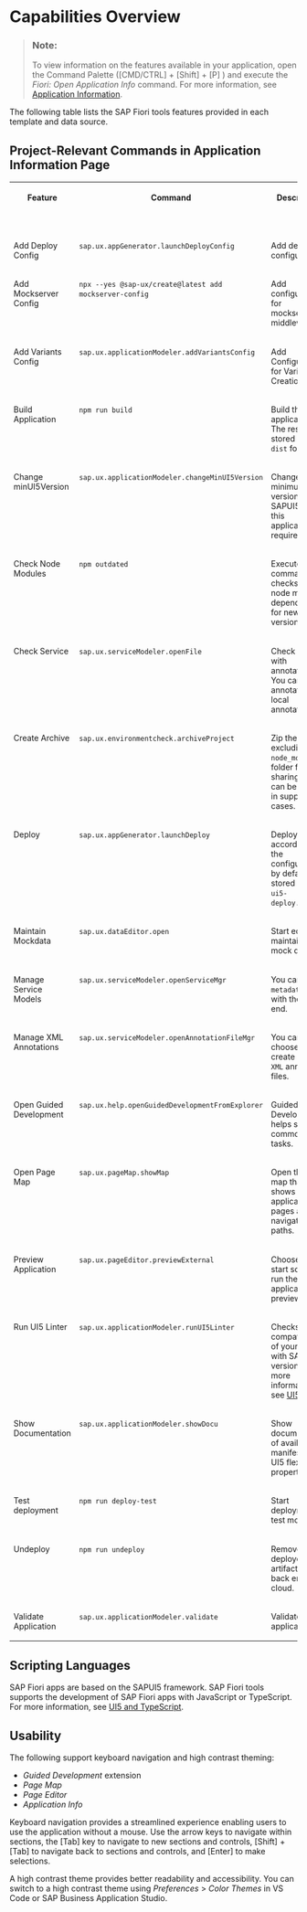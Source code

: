 <!-- loiof540ae1961914bf783cd266f3c0d8530 -->

# Capabilities Overview

> ### Note:  
> To view information on the features available in your application, open the Command Palette \([CMD/CTRL\] + [Shift\] + [P\] \) and execute the *Fiori: Open Application Info* command. For more information, see [Application Information](../Project-Functions/application-information-c3e0989.md).

The following table lists the SAP Fiori tools features provided in each template and data source.



<a name="loiof540ae1961914bf783cd266f3c0d8530__section_spc_mvy_zxb"/>

## Project-Relevant Commands in Application Information Page


<table>
<tr>
<th valign="top">

Feature

</th>
<th valign="top">

Command

</th>
<th valign="top">

Description

</th>
<th valign="top">

SAP Fiori Elements

</th>
<th valign="top">

Freestyle SAPUI5

</th>
<th valign="top">

UI5 Library

</th>
<th valign="top">

V2

</th>
<th valign="top">

V4

</th>
<th valign="top">

EDMX Back End

</th>
<th valign="top">

CAP Node.js

</th>
<th valign="top">

CAP Java

</th>
</tr>
<tr>
<td valign="top">

Add Deploy Config

</td>
<td valign="top">

`sap.ux.appGenerator.launchDeployConfig`

</td>
<td valign="top">

Add deploy configuration.

</td>
<td valign="top">

![](images/Checkmark_Good_8eb8536.png)

</td>
<td valign="top">

![](images/Checkmark_Good_8eb8536.png)

</td>
<td valign="top">

![](images/Checkmark_Good_8eb8536.png)

</td>
<td valign="top">

![](images/Checkmark_Good_8eb8536.png)

</td>
<td valign="top">

![](images/Checkmark_Good_8eb8536.png)

</td>
<td valign="top">

![](images/Checkmark_Good_8eb8536.png)

</td>
<td valign="top">

![](images/Checkmark_Good_8eb8536.png)

</td>
<td valign="top">



</td>
</tr>
<tr>
<td valign="top">

Add Mockserver Config

</td>
<td valign="top">

`npx --yes @sap-ux/create@latest add mockserver-config`

</td>
<td valign="top">

Add configuration for mockserver middleware.

</td>
<td valign="top">

![](images/Checkmark_Good_8eb8536.png)

</td>
<td valign="top">

![](images/Checkmark_Good_8eb8536.png)

</td>
<td valign="top">

 

</td>
<td valign="top">

![](images/Checkmark_Good_8eb8536.png)

</td>
<td valign="top">

![](images/Checkmark_Good_8eb8536.png)

</td>
<td valign="top">

![](images/Checkmark_Good_8eb8536.png)

</td>
<td valign="top">



</td>
<td valign="top">



</td>
</tr>
<tr>
<td valign="top">

Add Variants Config

</td>
<td valign="top">

`sap.ux.applicationModeler.addVariantsConfig`

</td>
<td valign="top">

Add Configuration for Variants Creation.

</td>
<td valign="top">

![](images/Checkmark_Good_8eb8536.png)

</td>
<td valign="top">

![](images/Checkmark_Good_8eb8536.png)

</td>
<td valign="top">

 

</td>
<td valign="top">

![](images/Checkmark_Good_8eb8536.png)

</td>
<td valign="top">

![](images/Checkmark_Good_8eb8536.png)

</td>
<td valign="top">

![](images/Checkmark_Good_8eb8536.png)

</td>
<td valign="top">



</td>
<td valign="top">



</td>
</tr>
<tr>
<td valign="top">

Build Application

</td>
<td valign="top">

`npm run build`

</td>
<td valign="top">

Build the application. The results are stored in the `dist` folder.

</td>
<td valign="top">

![](images/Checkmark_Good_8eb8536.png)

</td>
<td valign="top">

![](images/Checkmark_Good_8eb8536.png)

</td>
<td valign="top">

 

</td>
<td valign="top">

![](images/Checkmark_Good_8eb8536.png)

</td>
<td valign="top">

![](images/Checkmark_Good_8eb8536.png)

</td>
<td valign="top">



</td>
<td valign="top">



</td>
<td valign="top">



</td>
</tr>
<tr>
<td valign="top">

Change minUI5Version

</td>
<td valign="top">

`sap.ux.applicationModeler.changeMinUI5Version`

</td>
<td valign="top">

Change the minimum version of SAPUI5 that this application requires.

</td>
<td valign="top">

![](images/Checkmark_Good_8eb8536.png)

</td>
<td valign="top">

![](images/Checkmark_Good_8eb8536.png)

</td>
<td valign="top">

 

</td>
<td valign="top">

![](images/Checkmark_Good_8eb8536.png)

</td>
<td valign="top">

![](images/Checkmark_Good_8eb8536.png)

</td>
<td valign="top">

![](images/Checkmark_Good_8eb8536.png)

</td>
<td valign="top">

![](images/Checkmark_Good_8eb8536.png)

</td>
<td valign="top">

![](images/Checkmark_Good_8eb8536.png)

</td>
</tr>
<tr>
<td valign="top">

Check Node Modules

</td>
<td valign="top">

`npm outdated`

</td>
<td valign="top">

Execute command that checks all node module dependencies for newer versions.

</td>
<td valign="top">

![](images/Checkmark_Good_8eb8536.png)

</td>
<td valign="top">

![](images/Checkmark_Good_8eb8536.png)

</td>
<td valign="top">

 

</td>
<td valign="top">

![](images/Checkmark_Good_8eb8536.png)

</td>
<td valign="top">

![](images/Checkmark_Good_8eb8536.png)

</td>
<td valign="top">

![](images/Checkmark_Good_8eb8536.png)

</td>
<td valign="top">

![](images/Checkmark_Good_8eb8536.png)

</td>
<td valign="top">

![](images/Checkmark_Good_8eb8536.png)

</td>
</tr>
<tr>
<td valign="top">

Check Service

</td>
<td valign="top">

`sap.ux.serviceModeler.openFile`

</td>
<td valign="top">

Check service with annotation. You can copy annotations to local annotation file.

</td>
<td valign="top">

![](images/Checkmark_Good_8eb8536.png)

</td>
<td valign="top">



</td>
<td valign="top">

 

</td>
<td valign="top">

![](images/Checkmark_Good_8eb8536.png)

</td>
<td valign="top">

![](images/Checkmark_Good_8eb8536.png)

</td>
<td valign="top">

![](images/Checkmark_Good_8eb8536.png)

</td>
<td valign="top">



</td>
<td valign="top">



</td>
</tr>
<tr>
<td valign="top">

Create Archive

</td>
<td valign="top">

`sap.ux.environmentcheck.archiveProject`

</td>
<td valign="top">

Zip the project excluding the `node_modules` folder for sharing which can be useful in support cases.

</td>
<td valign="top">

![](images/Checkmark_Good_8eb8536.png)

</td>
<td valign="top">

![](images/Checkmark_Good_8eb8536.png)

</td>
<td valign="top">

 

</td>
<td valign="top">

![](images/Checkmark_Good_8eb8536.png)

</td>
<td valign="top">

![](images/Checkmark_Good_8eb8536.png)

</td>
<td valign="top">

![](images/Checkmark_Good_8eb8536.png)

</td>
<td valign="top">

![](images/Checkmark_Good_8eb8536.png)

</td>
<td valign="top">

![](images/Checkmark_Good_8eb8536.png)

</td>
</tr>
<tr>
<td valign="top">

Deploy

</td>
<td valign="top">

`sap.ux.appGenerator.launchDeploy`

</td>
<td valign="top">

Deploy according to the configuration by default stored in the `ui5-deploy.yaml`.

</td>
<td valign="top">

![](images/Checkmark_Good_8eb8536.png)

</td>
<td valign="top">

![](images/Checkmark_Good_8eb8536.png)

</td>
<td valign="top">

![](images/Checkmark_Good_8eb8536.png)

</td>
<td valign="top">

![](images/Checkmark_Good_8eb8536.png)

</td>
<td valign="top">

![](images/Checkmark_Good_8eb8536.png)

</td>
<td valign="top">

![](images/Checkmark_Good_8eb8536.png)

</td>
<td valign="top">

![](images/Checkmark_Good_8eb8536.png)

</td>
<td valign="top">



</td>
</tr>
<tr>
<td valign="top">

Maintain Mockdata

</td>
<td valign="top">

`sap.ux.dataEditor.open`

</td>
<td valign="top">

Start editor for maintaining mock data.

</td>
<td valign="top">

![](images/Checkmark_Good_8eb8536.png)

</td>
<td valign="top">

![](images/Checkmark_Good_8eb8536.png)

</td>
<td valign="top">

 

</td>
<td valign="top">

![](images/Checkmark_Good_8eb8536.png)

</td>
<td valign="top">

![](images/Checkmark_Good_8eb8536.png)

</td>
<td valign="top">

![](images/Checkmark_Good_8eb8536.png)

</td>
<td valign="top">



</td>
<td valign="top">



</td>
</tr>
<tr>
<td valign="top">

Manage Service Models

</td>
<td valign="top">

`sap.ux.serviceModeler.openServiceMgr`

</td>
<td valign="top">

You can sync `metadata.xml` with the back end.

</td>
<td valign="top">

![](images/Checkmark_Good_8eb8536.png)

</td>
<td valign="top">

![](images/Checkmark_Good_8eb8536.png)

</td>
<td valign="top">

 

</td>
<td valign="top">

![](images/Checkmark_Good_8eb8536.png)

</td>
<td valign="top">

![](images/Checkmark_Good_8eb8536.png)

</td>
<td valign="top">

![](images/Checkmark_Good_8eb8536.png)

</td>
<td valign="top">



</td>
<td valign="top">



</td>
</tr>
<tr>
<td valign="top">

Manage XML Annotations

</td>
<td valign="top">

`sap.ux.serviceModeler.openAnnotationFileMgr`

</td>
<td valign="top">

You can choose or create local `XML` annotation files.

</td>
<td valign="top">

![](images/Checkmark_Good_8eb8536.png)

</td>
<td valign="top">

![](images/Checkmark_Good_8eb8536.png)

</td>
<td valign="top">

 

</td>
<td valign="top">

![](images/Checkmark_Good_8eb8536.png)

</td>
<td valign="top">

![](images/Checkmark_Good_8eb8536.png)

</td>
<td valign="top">

![](images/Checkmark_Good_8eb8536.png)

</td>
<td valign="top">



</td>
<td valign="top">



</td>
</tr>
<tr>
<td valign="top">

Open Guided Development

</td>
<td valign="top">

`sap.ux.help.openGuidedDevelopmentFromExplorer`

</td>
<td valign="top">

Guided Development helps solve common tasks.

</td>
<td valign="top">

![](images/Checkmark_Good_8eb8536.png)

</td>
<td valign="top">



</td>
<td valign="top">

 

</td>
<td valign="top">

![](images/Checkmark_Good_8eb8536.png)

</td>
<td valign="top">

![](images/Checkmark_Good_8eb8536.png)

</td>
<td valign="top">

![](images/Checkmark_Good_8eb8536.png)

</td>
<td valign="top">

![](images/Checkmark_Good_8eb8536.png)

</td>
<td valign="top">

![](images/Checkmark_Good_8eb8536.png)

</td>
</tr>
<tr>
<td valign="top">

Open Page Map

</td>
<td valign="top">

`sap.ux.pageMap.showMap`

</td>
<td valign="top">

Open the page map that shows application pages and navigation paths.

</td>
<td valign="top">

![](images/Checkmark_Good_8eb8536.png)

</td>
<td valign="top">

![](images/Checkmark_Good_8eb8536.png)

</td>
<td valign="top">

 

</td>
<td valign="top">

![](images/Checkmark_Good_8eb8536.png)

</td>
<td valign="top">

![](images/Checkmark_Good_8eb8536.png)

</td>
<td valign="top">

![](images/Checkmark_Good_8eb8536.png)

</td>
<td valign="top">

![](images/Checkmark_Good_8eb8536.png)

</td>
<td valign="top">

![](images/Checkmark_Good_8eb8536.png)

</td>
</tr>
<tr>
<td valign="top">

Preview Application

</td>
<td valign="top">

`sap.ux.pageEditor.previewExternal`

</td>
<td valign="top">

Choose from start scripts to run the application preview.

</td>
<td valign="top">

![](images/Checkmark_Good_8eb8536.png)

</td>
<td valign="top">

![](images/Checkmark_Good_8eb8536.png)

</td>
<td valign="top">

 

</td>
<td valign="top">

![](images/Checkmark_Good_8eb8536.png)

</td>
<td valign="top">

![](images/Checkmark_Good_8eb8536.png)

</td>
<td valign="top">

![](images/Checkmark_Good_8eb8536.png)

</td>
<td valign="top">

![](images/Checkmark_Good_8eb8536.png)

</td>
<td valign="top">



</td>
</tr>
<tr>
<td valign="top">

Run UI5 Linter

</td>
<td valign="top">

`sap.ux.applicationModeler.runUI5Linter`

</td>
<td valign="top">

Checks the compatibility of your project with SAPUI5 version 2. For more information, see [UI5 linter](https://github.com/SAP/ui5-linter).

</td>
<td valign="top">

![](images/Checkmark_Good_8eb8536.png)

</td>
<td valign="top">

![](images/Checkmark_Good_8eb8536.png)

</td>
<td valign="top">

![](images/Checkmark_Good_8eb8536.png)

</td>
<td valign="top">

![](images/Checkmark_Good_8eb8536.png)

</td>
<td valign="top">

![](images/Checkmark_Good_8eb8536.png)

</td>
<td valign="top">

![](images/Checkmark_Good_8eb8536.png)

</td>
<td valign="top">

![](images/Checkmark_Good_8eb8536.png)

</td>
<td valign="top">

![](images/Checkmark_Good_8eb8536.png)

</td>
</tr>
<tr>
<td valign="top">

Show Documentation

</td>
<td valign="top">

`sap.ux.applicationModeler.showDocu`

</td>
<td valign="top">

Show documentation of available manifest and UI5 flexibility properties.

</td>
<td valign="top">

![](images/Checkmark_Good_8eb8536.png)

</td>
<td valign="top">



</td>
<td valign="top">

 

</td>
<td valign="top">

![](images/Checkmark_Good_8eb8536.png)

</td>
<td valign="top">

![](images/Checkmark_Good_8eb8536.png)

</td>
<td valign="top">

![](images/Checkmark_Good_8eb8536.png)

</td>
<td valign="top">

![](images/Checkmark_Good_8eb8536.png)

</td>
<td valign="top">

![](images/Checkmark_Good_8eb8536.png)

</td>
</tr>
<tr>
<td valign="top">

Test deployment

</td>
<td valign="top">

`npm run deploy-test`

</td>
<td valign="top">

Start deployment in test mode.

</td>
<td valign="top">

![](images/Checkmark_Good_8eb8536.png)

</td>
<td valign="top">

![](images/Checkmark_Good_8eb8536.png)

</td>
<td valign="top">

 

</td>
<td valign="top">

![](images/Checkmark_Good_8eb8536.png)

</td>
<td valign="top">

![](images/Checkmark_Good_8eb8536.png)

</td>
<td valign="top">

![](images/Checkmark_Good_8eb8536.png)

</td>
<td valign="top">

![](images/Checkmark_Good_8eb8536.png)

</td>
<td valign="top">

![](images/Checkmark_Good_8eb8536.png)

</td>
</tr>
<tr>
<td valign="top">

Undeploy

</td>
<td valign="top">

`npm run undeploy`

</td>
<td valign="top">

Remove a deployed artifact from back end or cloud.

</td>
<td valign="top">

![](images/Checkmark_Good_8eb8536.png)

</td>
<td valign="top">

![](images/Checkmark_Good_8eb8536.png)

</td>
<td valign="top">

 

</td>
<td valign="top">

![](images/Checkmark_Good_8eb8536.png)

</td>
<td valign="top">

![](images/Checkmark_Good_8eb8536.png)

</td>
<td valign="top">

![](images/Checkmark_Good_8eb8536.png)

</td>
<td valign="top">

![](images/Checkmark_Good_8eb8536.png)

</td>
<td valign="top">



</td>
</tr>
<tr>
<td valign="top">

Validate Application

</td>
<td valign="top">

`sap.ux.applicationModeler.validate`

</td>
<td valign="top">

Validate the application.

</td>
<td valign="top">

![](images/Checkmark_Good_8eb8536.png)

</td>
<td valign="top">



</td>
<td valign="top">

 

</td>
<td valign="top">

![](images/Checkmark_Good_8eb8536.png)

</td>
<td valign="top">

![](images/Checkmark_Good_8eb8536.png)

</td>
<td valign="top">

![](images/Checkmark_Good_8eb8536.png)

</td>
<td valign="top">



</td>
<td valign="top">



</td>
</tr>
</table>



<a name="loiof540ae1961914bf783cd266f3c0d8530__section_kkw_nw4_yxb"/>

## Scripting Languages

SAP Fiori apps are based on the SAPUI5 framework. SAP Fiori tools supports the development of SAP Fiori apps with JavaScript or TypeScript. For more information, see [UI5 and TypeScript](https://sap.github.io/ui5-typescript).



<a name="loiof540ae1961914bf783cd266f3c0d8530__section_wn2_4zp_ysb"/>

## Usability

The following support keyboard navigation and high contrast theming:

-   *Guided Development* extension
-   *Page Map*
-   *Page Editor*
-   *Application Info*

Keyboard navigation provides a streamlined experience enabling users to use the application without a mouse. Use the arrow keys to navigate within sections, the [Tab\] key to navigate to new sections and controls, [Shift\] + [Tab\]  to navigate back to sections and controls, and [Enter\] to make selections.

A high contrast theme provides better readability and accessibility. You can switch to a high contrast theme using *Preferences* \> *Color Themes* in VS Code or SAP Business Application Studio.

